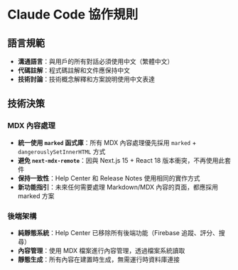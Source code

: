 # Claude Code 協作規則

## 語言規範
- **溝通語言**：與用戶的所有對話必須使用中文（繁體中文）
- **代碼註解**：程式碼註解和文件應保持中文
- **技術討論**：技術概念解釋和方案說明使用中文表達

## 技術決策

### MDX 內容處理
- **統一使用 `marked` 函式庫**：所有 MDX 內容處理優先採用 `marked` + `dangerouslySetInnerHTML` 方式
- **避免 `next-mdx-remote`**：因與 Next.js 15 + React 18 版本衝突，不再使用此套件
- **保持一致性**：Help Center 和 Release Notes 使用相同的實作方式
- **新功能指引**：未來任何需要處理 Markdown/MDX 內容的頁面，都應採用 marked 方案

### 後端架構
- **純靜態系統**：Help Center 已移除所有後端功能（Firebase 追蹤、評分、搜尋）
- **內容管理**：使用 MDX 檔案進行內容管理，透過檔案系統讀取
- **靜態生成**：所有內容在建置時生成，無需運行時資料庫連接